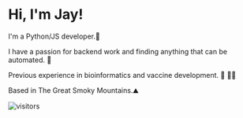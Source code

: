 # Hi, I'm Jay!
I'm a Python/JS developer.🐍  

I have a passion for backend work and finding anything that can be automated. 🤖  

Previous experience in bioinformatics and vaccine development. 💉 👨‍💻  

Based in The Great Smoky Mountains.⛰️  

![visitors](https://visitor-badge.glitch.me/badge?page_id=page.id)
